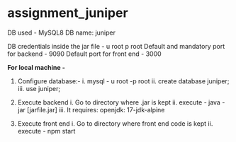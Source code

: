 # assignment_juniper

DB used - MySQL8
DB name: juniper

DB credentials inside the jar file - u root p root
Default and mandatory port for backend - 9090
Default port for front end - 3000

**For local machine -** 

1. Configure database:-
   i. mysql - u root -p root
   ii. create database juniper;
   iii. use juniper;

2. Execute backend
   i. Go to directory where .jar is kept
   ii. execute - java -jar [jarfile.jar]
   iii. It requires: openjdk: 17-jdk-alpine

4. Execute front end
   i. Go to directory where front end code is kept
   ii. execute - npm start


   

